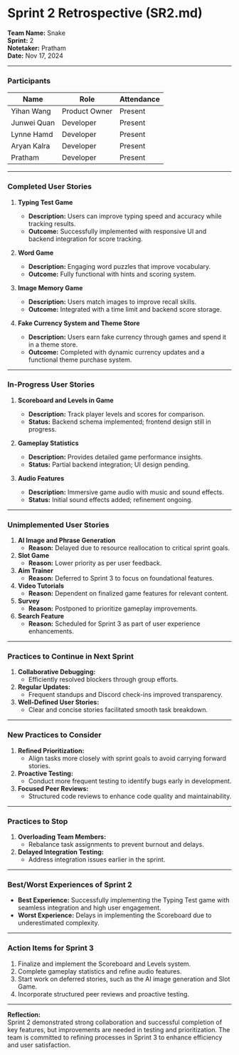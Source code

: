 # Sprint 2 Retrospective (SR2.md)

**Team Name:** Snake  
**Sprint:** 2  
**Notetaker:** Pratham  
**Date:** Nov 17, 2024  

---

### Participants

| Name          | Role             | Attendance |
|---------------|------------------|------------|
| Yihan Wang    | Product Owner    | Present    |
| Junwei Quan   | Developer        | Present    |
| Lynne Hamd    | Developer        | Present    |
| Aryan Kalra   | Developer        | Present    |
| Pratham       | Developer        | Present    |

---

### Completed User Stories

1. **Typing Test Game**  
   - **Description:** Users can improve typing speed and accuracy while tracking results.  
   - **Outcome:** Successfully implemented with responsive UI and backend integration for score tracking.

2. **Word Game**  
   - **Description:** Engaging word puzzles that improve vocabulary.  
   - **Outcome:** Fully functional with hints and scoring system.

3. **Image Memory Game**  
   - **Description:** Users match images to improve recall skills.  
   - **Outcome:** Integrated with a time limit and backend score storage.

4. **Fake Currency System and Theme Store**  
   - **Description:** Users earn fake currency through games and spend it in a theme store.  
   - **Outcome:** Completed with dynamic currency updates and a functional theme purchase system.

---

### In-Progress User Stories

1. **Scoreboard and Levels in Game**  
   - **Description:** Track player levels and scores for comparison.  
   - **Status:** Backend schema implemented; frontend design still in progress.

2. **Gameplay Statistics**  
   - **Description:** Provides detailed game performance insights.  
   - **Status:** Partial backend integration; UI design pending.

3. **Audio Features**  
   - **Description:** Immersive game audio with music and sound effects.  
   - **Status:** Initial sound effects added; refinement ongoing.

---

### Unimplemented User Stories

1. **AI Image and Phrase Generation**  
   - **Reason:** Delayed due to resource reallocation to critical sprint goals.
2. **Slot Game**  
   - **Reason:** Lower priority as per user feedback.
3. **Aim Trainer**  
   - **Reason:** Deferred to Sprint 3 to focus on foundational features.
4. **Video Tutorials**  
   - **Reason:** Dependent on finalized game features for relevant content.
5. **Survey**  
   - **Reason:** Postponed to prioritize gameplay improvements.
6. **Search Feature**  
   - **Reason:** Scheduled for Sprint 3 as part of user experience enhancements.

---

### Practices to Continue in Next Sprint

1. **Collaborative Debugging:**  
   - Efficiently resolved blockers through group efforts.
2. **Regular Updates:**  
   - Frequent standups and Discord check-ins improved transparency.
3. **Well-Defined User Stories:**  
   - Clear and concise stories facilitated smooth task breakdown.

---

### New Practices to Consider

1. **Refined Prioritization:**  
   - Align tasks more closely with sprint goals to avoid carrying forward stories.
2. **Proactive Testing:**  
   - Conduct more frequent testing to identify bugs early in development.
3. **Focused Peer Reviews:**  
   - Structured code reviews to enhance code quality and maintainability.

---

### Practices to Stop

1. **Overloading Team Members:**  
   - Rebalance task assignments to prevent burnout and delays.
2. **Delayed Integration Testing:**  
   - Address integration issues earlier in the sprint.

---

### Best/Worst Experiences of Sprint 2

- **Best Experience:** Successfully implementing the Typing Test game with seamless integration and high user engagement.  
- **Worst Experience:** Delays in implementing the Scoreboard due to underestimated complexity.

---

### Action Items for Sprint 3

1. Finalize and implement the Scoreboard and Levels system.  
2. Complete gameplay statistics and refine audio features.  
3. Start work on deferred stories, such as the AI image generation and Slot Game.  
4. Incorporate structured peer reviews and proactive testing.

---

**Reflection:**  
Sprint 2 demonstrated strong collaboration and successful completion of key features, but improvements are needed in testing and prioritization. The team is committed to refining processes in Sprint 3 to enhance efficiency and user satisfaction.

